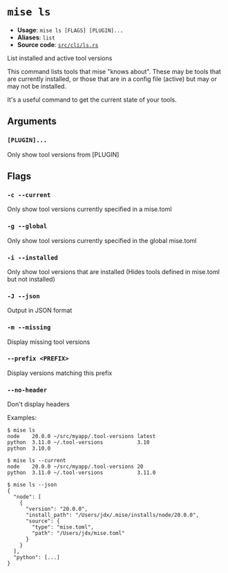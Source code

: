 # `mise ls`

- **Usage**: `mise ls [FLAGS] [PLUGIN]...`
- **Aliases**: `list`
- **Source code**: [`src/cli/ls.rs`](https://github.com/jdx/mise/blob/main/src/cli/ls.rs)

List installed and active tool versions

This command lists tools that mise "knows about".
These may be tools that are currently installed, or those
that are in a config file (active) but may or may not be installed.

It's a useful command to get the current state of your tools.

## Arguments

### `[PLUGIN]...`

Only show tool versions from [PLUGIN]

## Flags

### `-c --current`

Only show tool versions currently specified in a mise.toml

### `-g --global`

Only show tool versions currently specified in the global mise.toml

### `-i --installed`

Only show tool versions that are installed (Hides tools defined in mise.toml but not installed)

### `-J --json`

Output in JSON format

### `-m --missing`

Display missing tool versions

### `--prefix <PREFIX>`

Display versions matching this prefix

### `--no-header`

Don't display headers

Examples:

    $ mise ls
    node    20.0.0 ~/src/myapp/.tool-versions latest
    python  3.11.0 ~/.tool-versions           3.10
    python  3.10.0

    $ mise ls --current
    node    20.0.0 ~/src/myapp/.tool-versions 20
    python  3.11.0 ~/.tool-versions           3.11.0

    $ mise ls --json
    {
      "node": [
        {
          "version": "20.0.0",
          "install_path": "/Users/jdx/.mise/installs/node/20.0.0",
          "source": {
            "type": "mise.toml",
            "path": "/Users/jdx/mise.toml"
          }
        }
      ],
      "python": [...]
    }
